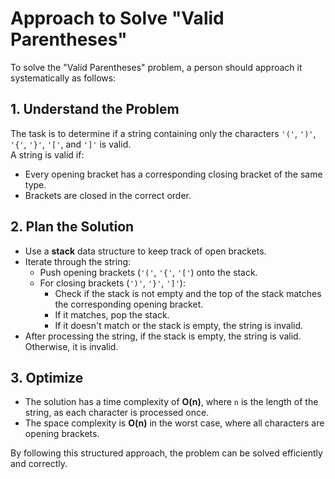 # Approach to Solve "Valid Parentheses"

To solve the "Valid Parentheses" problem, a person should approach it systematically as follows:

## 1. Understand the Problem
The task is to determine if a string containing only the characters `'('`, `')'`, `'{'`, `'}'`, `'['`, and `']'` is valid.  
A string is valid if:
- Every opening bracket has a corresponding closing bracket of the same type.
- Brackets are closed in the correct order.

## 2. Plan the Solution
- Use a **stack** data structure to keep track of open brackets.
- Iterate through the string:
  - Push opening brackets (`'('`, `'{'`, `'['`) onto the stack.
  - For closing brackets (`')'`, `'}'`, `']'`):
    - Check if the stack is not empty and the top of the stack matches the corresponding opening bracket.
    - If it matches, pop the stack.
    - If it doesn't match or the stack is empty, the string is invalid.
- After processing the string, if the stack is empty, the string is valid. Otherwise, it is invalid.

## 3. Optimize
- The solution has a time complexity of **O(n)**, where `n` is the length of the string, as each character is processed once.
- The space complexity is **O(n)** in the worst case, where all characters are opening brackets.

By following this structured approach, the problem can be solved efficiently and correctly.